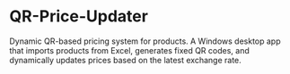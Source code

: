 # QR-Price-Updater
Dynamic QR-based pricing system for products. A Windows desktop app that imports products from Excel, generates fixed QR codes, and dynamically updates prices based on the latest exchange rate.
